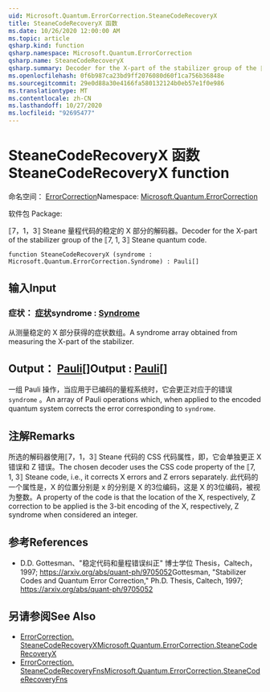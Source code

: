```yaml
---
uid: Microsoft.Quantum.ErrorCorrection.SteaneCodeRecoveryX
title: SteaneCodeRecoveryX 函数
ms.date: 10/26/2020 12:00:00 AM
ms.topic: article
qsharp.kind: function
qsharp.namespace: Microsoft.Quantum.ErrorCorrection
qsharp.name: SteaneCodeRecoveryX
qsharp.summary: Decoder for the X-part of the stabilizer group of the ⟦7, 1, 3⟧ Steane quantum code.
ms.openlocfilehash: 0f6b987ca23bd9ff2076080d60f1ca756b36848e
ms.sourcegitcommit: 29e0d88a30e4166fa580132124b0eb57e1f0e986
ms.translationtype: MT
ms.contentlocale: zh-CN
ms.lasthandoff: 10/27/2020
ms.locfileid: "92695477"
---
```

# <a name="steanecoderecoveryx-function"></a><span data-ttu-id="51ab4-102">SteaneCodeRecoveryX 函数</span><span class="sxs-lookup"><span data-stu-id="51ab4-102">SteaneCodeRecoveryX function</span></span>

<span data-ttu-id="51ab4-103">命名空间： [ErrorCorrection](xref:Microsoft.Quantum.ErrorCorrection)</span><span class="sxs-lookup"><span data-stu-id="51ab4-103">Namespace: [Microsoft.Quantum.ErrorCorrection](xref:Microsoft.Quantum.ErrorCorrection)</span></span>

<span data-ttu-id="51ab4-104">软件包 [](https://nuget.org/packages/)</span><span class="sxs-lookup"><span data-stu-id="51ab4-104">Package: [](https://nuget.org/packages/)</span></span>


<span data-ttu-id="51ab4-105">⟦7，1，3⟧ Steane 量程代码的稳定的 X 部分的解码器。</span><span class="sxs-lookup"><span data-stu-id="51ab4-105">Decoder for the X-part of the stabilizer group of the ⟦7, 1, 3⟧ Steane quantum code.</span></span>

```qsharp
function SteaneCodeRecoveryX (syndrome : Microsoft.Quantum.ErrorCorrection.Syndrome) : Pauli[]
```


## <a name="input"></a><span data-ttu-id="51ab4-106">输入</span><span class="sxs-lookup"><span data-stu-id="51ab4-106">Input</span></span>

### <a name="syndrome--syndrome"></a><span data-ttu-id="51ab4-107">症状： [症状](xref:Microsoft.Quantum.ErrorCorrection.Syndrome)</span><span class="sxs-lookup"><span data-stu-id="51ab4-107">syndrome : [Syndrome](xref:Microsoft.Quantum.ErrorCorrection.Syndrome)</span></span>

<span data-ttu-id="51ab4-108">从测量稳定的 X 部分获得的症状数组。</span><span class="sxs-lookup"><span data-stu-id="51ab4-108">A syndrome array obtained from measuring the X-part of the stabilizer.</span></span>



## <a name="output--pauli"></a><span data-ttu-id="51ab4-109">Output： [Pauli](xref:microsoft.quantum.lang-ref.pauli)[]</span><span class="sxs-lookup"><span data-stu-id="51ab4-109">Output : [Pauli](xref:microsoft.quantum.lang-ref.pauli)[]</span></span>

<span data-ttu-id="51ab4-110">一组 Pauli 操作，当应用于已编码的量程系统时，它会更正对应于的错误 `syndrome` 。</span><span class="sxs-lookup"><span data-stu-id="51ab4-110">An array of Pauli operations which, when applied to the encoded quantum system corrects the error corresponding to `syndrome`.</span></span>

## <a name="remarks"></a><span data-ttu-id="51ab4-111">注解</span><span class="sxs-lookup"><span data-stu-id="51ab4-111">Remarks</span></span>

<span data-ttu-id="51ab4-112">所选的解码器使用⟦7，1，3⟧ Steane 代码的 CSS 代码属性，即，它会单独更正 X 错误和 Z 错误。</span><span class="sxs-lookup"><span data-stu-id="51ab4-112">The chosen decoder uses the CSS code property of the ⟦7, 1, 3⟧ Steane code, i.e., it corrects X errors and Z errors separately.</span></span> <span data-ttu-id="51ab4-113">此代码的一个属性是，X 的位置分别是 x 的分别是 X 的3位编码，这是 X 的3位编码，被视为整数。</span><span class="sxs-lookup"><span data-stu-id="51ab4-113">A property of the code is that the location of the X, respectively, Z correction to be applied is the 3-bit encoding of the X, respectively, Z syndrome when considered an integer.</span></span>

## <a name="references"></a><span data-ttu-id="51ab4-114">参考</span><span class="sxs-lookup"><span data-stu-id="51ab4-114">References</span></span>

- <span data-ttu-id="51ab4-115">D.</span><span class="sxs-lookup"><span data-stu-id="51ab4-115">D.</span></span> <span data-ttu-id="51ab4-116">Gottesman、"稳定代码和量程错误纠正" 博士学位 Thesis，Caltech，1997; https://arxiv.org/abs/quant-ph/9705052</span><span class="sxs-lookup"><span data-stu-id="51ab4-116">Gottesman, "Stabilizer Codes and Quantum Error Correction," Ph.D. Thesis, Caltech, 1997; https://arxiv.org/abs/quant-ph/9705052</span></span>

## <a name="see-also"></a><span data-ttu-id="51ab4-117">另请参阅</span><span class="sxs-lookup"><span data-stu-id="51ab4-117">See Also</span></span>

- [<span data-ttu-id="51ab4-118">ErrorCorrection. SteaneCodeRecoveryX</span><span class="sxs-lookup"><span data-stu-id="51ab4-118">Microsoft.Quantum.ErrorCorrection.SteaneCodeRecoveryX</span></span>](xref:Microsoft.Quantum.ErrorCorrection.SteaneCodeRecoveryX)
- [<span data-ttu-id="51ab4-119">ErrorCorrection. SteaneCodeRecoveryFns</span><span class="sxs-lookup"><span data-stu-id="51ab4-119">Microsoft.Quantum.ErrorCorrection.SteaneCodeRecoveryFns</span></span>](xref:Microsoft.Quantum.ErrorCorrection.SteaneCodeRecoveryFns)